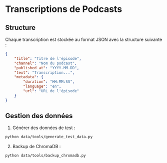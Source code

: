 # Transcriptions de Podcasts

## Structure
Chaque transcription est stockée au format JSON avec la structure suivante :

```json
{
    "title": "Titre de l'épisode",
    "channel": "Nom du podcast",
    "published_at": "YYYY-MM-DD",
    "text": "Transcription...",
    "metadata": {
        "duration": "HH:MM:SS",
        "language": "en",
        "url": "URL de l'épisode"
    }
}
```

## Gestion des données

1. Générer des données de test :
```bash
python data/tools/generate_test_data.py
```

2. Backup de ChromaDB :
```bash
python data/tools/backup_chromadb.py
```